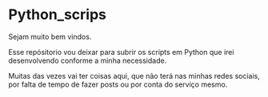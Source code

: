 # Python_scrips

Sejam muito bem vindos. 

Esse repósitorio vou deixar para subrir os scripts em Python que irei desenvolvendo conforme a minha necessidade. 

Muitas das vezes vai ter coisas aqui, que não terá nas minhas redes sociais, por falta de tempo de fazer posts ou por conta do serviço mesmo.
